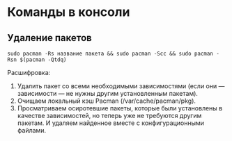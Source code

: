 # Команды в консоли
## Удаление пакетов
```shell
sudo pacman -Rs название пакета && sudo pacman -Scc && sudo pacman -Rsn $(pacman -Qtdq)
```
Расшифровка:
1. Удалить пакет со всеми необходимыми зависимостями (если они — зависимости — не нужны другим установленным пакетам).  
2. Очищаем локальный кэш Pacman (/var/cache/pacman/pkg).  
3. Просматриваем осиротевшие пакеты, которые были установлены в качестве зависимостей, но теперь уже не требуются другим пакетам. И удаляем найденное вместе с конфигурационными файлами.